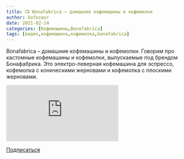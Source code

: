 ```yaml
---
title: 📺 Bonafabrica – домашние кофемашины и кофемолки
author: kofezavr
date: 2021-02-14
categories: [Кофемашины,Bonafabrica]
tags: [видео,кофемашина,кофемолка,bonafabrica]
---
```

Bonafabrica – домашние кофемашины и кофемолки. Говорим про кастомные кофемашины и кофемолки, выпускаемые под брендом Бонафабрика. Это электро-леверная кофемашина для эспрессо, кофемолка с коническими жерновами и кофемолка с плоскими жерновами.

<p><div class="youtube-wrapper"><iframe src="https://www.youtube.com/embed/XoipoIjXQYk?controls=0" title="YouTube video player" frameborder="0" allow="accelerometer; autoplay; clipboard-write; encrypted-media; gyroscope; picture-in-picture" allowfullscreen></iframe></div></p>

<a class="play" href="https://www.youtube.com/c/Coffeesaurus?sub_confirmation=1"><i class="fab fa-youtube"></i> Подписаться</a>